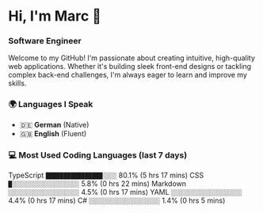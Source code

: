# Hi, I'm Marc 👋 
### Software Engineer

Welcome to my GitHub! I'm passionate about creating intuitive, high-quality web applications. Whether it's building sleek front-end designs or tackling complex back-end challenges, I'm always eager to learn and improve my skills.  

### 🌍 Languages I Speak  
- 🇩🇪 **German** (Native)  
- 🇬🇧 **English** (Fluent)

### 💻 Most Used Coding Languages (last 7 days)

TypeScript   `████████████████░░░░`  80.1% (5 hrs 17 mins)
CSS          `█░░░░░░░░░░░░░░░░░░░`   5.8% (0 hrs 22 mins)
Markdown     `░░░░░░░░░░░░░░░░░░░░`   4.5% (0 hrs 17 mins)
YAML         `░░░░░░░░░░░░░░░░░░░░`   4.4% (0 hrs 17 mins)
C#           `░░░░░░░░░░░░░░░░░░░░`   1.4% (0 hrs 5 mins)